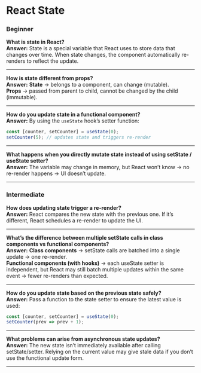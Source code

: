 # React State

### Beginner

**What is state in React?**\
**Answer:** State is a special variable that React uses to store data that changes over time. When state changes, the component automatically re-renders to reflect the update.

***

**How is state different from props?**\
**Answer:**
**State** → belongs to a component, can change (mutable).\
**Props** → passed from parent to child, cannot be changed by the child (immutable).

***

**How do you update state in a functional component?**\
**Answer:** By using the `useState` hook’s setter function:
```jsx
const [counter, setCounter] = useState(0);
setCounter(5); // updates state and triggers re-render
```

***

**What happens when you directly mutate state instead of using setState / useState setter?**\
**Answer:** The variable may change in memory, but React won’t know → no re-render happens → UI doesn’t update.

***

### Intermediate

**How does updating state trigger a re-render?**\
**Answer:** React compares the new state with the previous one. If it’s different, React schedules a re-render to update the UI.

***

**What’s the difference between multiple setState calls in class components vs functional components?**\
**Answer:** **Class components** → setState calls are batched into a single update → one re-render.\
**Functional components (with hooks)** → each useState setter is independent, but React may still batch multiple updates within the same event → fewer re-renders than expected.

***

**How do you update state based on the previous state safely?**\
**Answer:** Pass a function to the state setter to ensure the latest value is used:
```jsx
const [counter, setCounter] = useState(0);
setCounter(prev => prev + 1);
```

***

**What problems can arise from asynchronous state updates?**\
**Answer:** The new state isn’t immediately available after calling setState/setter. Relying on the current value may give stale data if you don’t use the functional update form.

***

